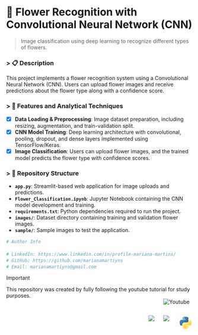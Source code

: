 # 🌺 Flower Recognition with Convolutional Neural Network (CNN)

> Image classification using deep learning to recognize different types of flowers.

### > 📋 Description

This project implements a flower recognition system using a Convolutional Neural Network (CNN). Users can upload flower images and receive predictions about the flower type along with a confidence score.

### > 🧩 Features and Analytical Techniques

- [x] **Data Loading & Preprocessing**: Image dataset preparation, including resizing, augmentation, and train-validation split.
- [x] **CNN Model Training**: Deep learning architecture with convolutional, pooling, dropout, and dense layers implemented using TensorFlow/Keras.
- [x] **Image Classification**: Users can upload flower images, and the trained model predicts the flower type with confidence scores.

### > 📂 Repository Structure

- **`app.py`**: Streamlit-based web application for image uploads and predictions.
- **`Flower_Classification.ipynb`**: Jupyter Notebook containing the CNN model development and training.
- **`requirements.txt`**: Python dependencies required to run the project.
- **`images/`**: Dataset directory containing training and validation flower images.
- **`sample/`**: Sample images to test the application.

```py
# Author Info

# LinkedIn: https://www.linkedin.com/in/profile-mariana-martins/
# GitHub: https://github.com/marianamartiyns
# Email: marianamartiyns@gmail.com
```
> [!IMPORTANT]  
> This repository was created by fully following the youtube tutorial for study purposes. <br>
> <img align="right" width ='80px' href="https://youtu.be/h6TJiGrYINk?si=t7wtJHcm1U-h6sT7" src="https://img.shields.io/badge/YouTube-FF0000?style=for-the-badge&logo=youtube&logoColor=white" alt="Youtube"/>
<br>

<img align="right" width ='40px' src ='https://raw.githubusercontent.com/devicons/devicon/master/icons/python/python-original.svg'> </a>
<img align="right" width ='40px' src ='https://upload.wikimedia.org/wikipedia/commons/a/ab/TensorFlow_logo.svg'> </a>
<img align="right" width ='40px' src ='https://streamlit.io/images/brand/streamlit-mark-color.svg'> </a>
